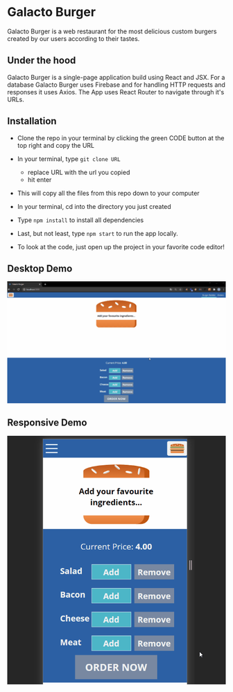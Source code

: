 # Galacto Burger

Galacto Burger is a web restaurant for the most delicious custom burgers created by our users according to their tastes.

## Under the hood

Galacto Burger is a single-page application build using React and JSX. For a database Galacto Burger uses Firebase and for handling HTTP requests and responses it uses Axios. The App uses React Router to navigate through it's URLs.

## Installation

- Clone the repo in your terminal by clicking the green CODE button at the top right and copy the URL
- In your terminal, type `git clone URL`
  - replace URL with the url you copied
  - hit enter
- This will copy all the files from this repo down to your computer
- In your terminal, cd into the directory you just created
- Type `npm install` to install all dependencies
- Last, but not least, type `npm start` to run the app locally.

- To look at the code, just open up the project in your favorite code editor!

## Desktop Demo

![Galacto Burger Desktop Demo](/src/assets/project-demos/project-demo-desktop.gif)

## Responsive Demo

![Galacto Burger Responsive Demo](/src/assets/project-demos/project-demo-responsive.gif)

